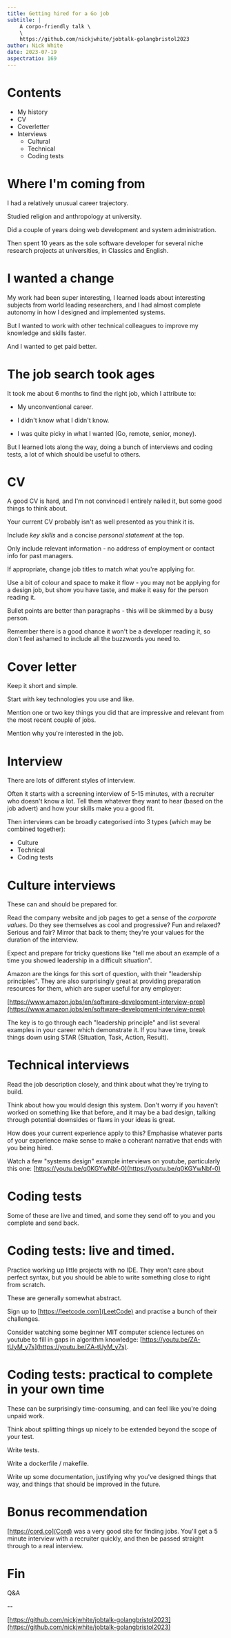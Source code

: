 ```yaml
---
title: Getting hired for a Go job
subtitle: |
    A corpo-friendly talk \
    \
    https://github.com/nickjwhite/jobtalk-golangbristol2023
author: Nick White
date: 2023-07-19
aspectratio: 169
---
```


# Contents

- My history
- CV
- Coverletter
- Interviews
  - Cultural
  - Technical
  - Coding tests

# Where I'm coming from

I had a relatively unusual career trajectory.

Studied religion and anthropology at university.

Did a couple of years doing web development and system administration.

Then spent 10 years as the sole software developer for several niche research projects at universities, in Classics and English.

# I wanted a change

My work had been super interesting, I learned loads about interesting subjects from world leading researchers, and I had almost complete autonomy in how I designed and implemented systems.

But I wanted to work with other technical colleagues to improve my knowledge and skills faster.

And I wanted to get paid better.

# The job search took ages

It took me about 6 months to find the right job, which I attribute to:

- My unconventional career.

- I didn't know what I didn't know.

- I was quite picky in what I wanted (Go, remote, senior, money).

But I learned lots along the way, doing a bunch of interviews and coding tests, a lot of which should be useful to others.

# CV

A good CV is hard, and I'm not convinced I entirely nailed it, but some good things to think about.

Your current CV probably isn't as well presented as you think it is.

Include *key skills* and a concise *personal statement* at the top.

Only include relevant information - no address of employment or contact info for past managers.

If appropriate, change job titles to match what you're applying for.

Use a bit of colour and space to make it flow - you may not be applying for a design job, but show you have taste, and make it easy for the person reading it.

Bullet points are better than paragraphs - this will be skimmed by a busy person.

Remember there is a good chance it won't be a developer reading it, so don't feel ashamed to include all the buzzwords you need to.

# Cover letter

Keep it short and simple.

Start with key technologies you use and like.

Mention one or two key things you did that are impressive and relevant from the most recent couple of jobs.

Mention why you're interested in the job.

# Interview

There are lots of different styles of interview.

Often it starts with a screening interview of 5-15 minutes, with a recruiter who doesn't know a lot. Tell them whatever they want to hear (based on the job advert) and how your skills make you a good fit.

Then interviews can be broadly categorised into 3 types (which may be combined together):

- Culture
- Technical
- Coding tests

# Culture interviews

These can and should be prepared for.

Read the company website and job pages to get a sense of the *corporate values*. Do they see themselves as cool and progressive? Fun and relaxed? Serious and fair? Mirror that back to them; they're your values for the duration of the interview.

Expect and prepare for tricky questions like "tell me about an example of a time you showed leadership in a difficult situation".

Amazon are the kings for this sort of question, with their "leadership principles". They are also surprisingly great at providing preparation resources for them, which are super useful for any employer:

[https://www.amazon.jobs/en/software-development-interview-prep](https://www.amazon.jobs/en/software-development-interview-prep)

The key is to go through each "leadership principle" and list several examples in your career which demonstrate it. If you have time, break things down using STAR (Situation, Task, Action, Result).

# Technical interviews

Read the job description closely, and think about what they're trying to build.

Think about how you would design this system. Don't worry if you haven't worked on something like that before, and it may be a bad design, talking through potential downsides or flaws in your ideas is great.

How does your current experience apply to this? Emphasise whatever parts of your experience make sense to make a coherant narrative that ends with you being hired.

Watch a few "systems design" example interviews on youtube, particularly this one: [https://youtu.be/q0KGYwNbf-0](https://youtu.be/q0KGYwNbf-0)

# Coding tests

Some of these are live and timed, and some they send off to you and you complete and send back.

# Coding tests: live and timed.

Practice working up little projects with no IDE. They won't care about perfect syntax, but you should be able to write something close to right from scratch.

These are generally somewhat abstract.

Sign up to [https://leetcode.com](LeetCode) and practise a bunch of their challenges.

Consider watching some beginner MIT computer science lectures on youtube to fill in gaps in algorithm knowledge: [https://youtu.be/ZA-tUyM_y7s](https://youtu.be/ZA-tUyM_y7s).

# Coding tests: practical to complete in your own time

These can be surprisingly time-consuming, and can feel like you're doing unpaid work.

Think about splitting things up nicely to be extended beyond the scope of your test.

Write tests.

Write a dockerfile / makefile.

Write up some documentation, justifying why you've designed things that way, and things that should be improved in the future.

# Bonus recommendation

[https://cord.co](Cord) was a very good site for finding jobs. You'll get a 5 minute interview with a recruiter quickly, and then be passed straight through to a real interview.

# Fin

Q&A

--

[https://github.com/nickjwhite/jobtalk-golangbristol2023](https://github.com/nickjwhite/jobtalk-golangbristol2023)
